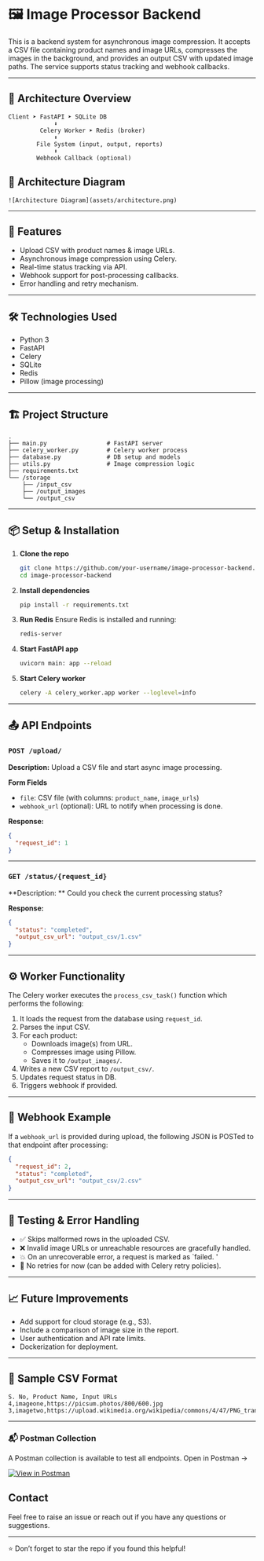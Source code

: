 # 🖼️ Image Processor Backend

This is a backend system for asynchronous image compression. It accepts a CSV file containing product names and image URLs, compresses the images in the background, and provides an output CSV with updated image paths. The service supports status tracking and webhook callbacks.

---

## 📐 Architecture Overview

```
Client ➤ FastAPI ➤ SQLite DB
             ⬇
         Celery Worker ➤ Redis (broker)
             ⬇
        File System (input, output, reports)
             ⬇
        Webhook Callback (optional)
```
## 📝  Architecture Diagram
```
![Architecture Diagram](assets/architecture.png)

```
---

## 🚀 Features

- Upload CSV with product names & image URLs.
- Asynchronous image compression using Celery.
- Real-time status tracking via API.
- Webhook support for post-processing callbacks.
- Error handling and retry mechanism.

---

## 🛠️ Technologies Used

- Python 3
- FastAPI
- Celery
- SQLite
- Redis
- Pillow (image processing)

---

## 🏗️ Project Structure

```
.
├── main.py                 # FastAPI server
├── celery_worker.py        # Celery worker process
├── database.py             # DB setup and models
├── utils.py                # Image compression logic
├── requirements.txt
└── /storage
    ├── /input_csv
    ├── /output_images
    └── /output_csv

```

---

## 📦 Setup & Installation

1. **Clone the repo**
   ```bash
   git clone https://github.com/your-username/image-processor-backend.git
   cd image-processor-backend
   ```

2. **Install dependencies**
   ```bash
   pip install -r requirements.txt
   ```

3. **Run Redis**
   Ensure Redis is installed and running:
   ```bash
   redis-server
   ```

4. **Start FastAPI app**
   ```bash
   uvicorn main: app --reload
   ```

5. **Start Celery worker**
   ```bash
   celery -A celery_worker.app worker --loglevel=info
   ```

---

## 📤 API Endpoints

### `POST /upload/`

**Description:** Upload a CSV file and start async image processing.

**Form Fields**
- `file`: CSV file (with columns: `product_name`, `image_urls`)
- `webhook_url` (optional): URL to notify when processing is done.

**Response:**
```json
{
  "request_id": 1
}
```

---

### `GET /status/{request_id}`

**Description: ** Could you check the current processing status?

**Response:**
```json
{
  "status": "completed",
  "output_csv_url": "output_csv/1.csv"
}
```

---

## ⚙️ Worker Functionality

The Celery worker executes the `process_csv_task()` function which performs the following:

1. It loads the request from the database using `request_id`.
2. Parses the input CSV.
3. For each product:
   - Downloads image(s) from URL.
   - Compresses image using Pillow.
   - Saves it to `/output_images/`.
4. Writes a new CSV report to `/output_csv/`.
5. Updates request status in DB.
6. Triggers webhook if provided.

---

## 🔔 Webhook Example

If a `webhook_url` is provided during upload, the following JSON is POSTed to that endpoint after processing:

```json
{
  "request_id": 2,
  "status": "completed",
  "output_csv_url": "output_csv/2.csv"
}
```

---

## 🧪 Testing & Error Handling

- ✅ Skips malformed rows in the uploaded CSV.
- ❌ Invalid image URLs or unreachable resources are gracefully handled.
- 💥 On an unrecoverable error, a request is marked as `failed. '
- 🔁 No retries for now (can be added with Celery retry policies).

---

## 📈 Future Improvements

- Add support for cloud storage (e.g., S3).
- Include a comparison of image size in the report.
- User authentication and API rate limits.
- Dockerization for deployment.

---

## 🧩 Sample CSV Format

```csv
S. No, Product Name, Input URLs
4,imageone,https://picsum.photos/800/600.jpg  
3,imagetwo,https://upload.wikimedia.org/wikipedia/commons/4/47/PNG_transparency_demonstration_1.png 
```

---



### 📬 Postman Collection
A Postman collection is available to test all endpoints.
Open in Postman → 

[![View in Postman](https://img.shields.io/badge/View%20in-Postman-orange?logo=postman)](https://www.postman.com/sujit014/workspace/testing-the-apis/request/33142565-e23a9506-a0e0-4055-95b4-a4479a8fb61d?action=share&creator=33142565&ctx=documentation)

##  Contact

Feel free to raise an issue or reach out if you have any questions or suggestions.

---

⭐ Don’t forget to star the repo if you found this helpful!



